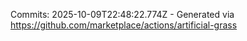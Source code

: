 Commits: 2025-10-09T22:48:22.774Z - Generated via https://github.com/marketplace/actions/artificial-grass
<br>
